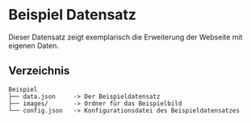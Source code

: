 # Beispiel Datensatz

Dieser Datensatz zeigt exemplarisch die Erweiterung der Webseite mit eigenen Daten.

## Verzeichnis

```
Beispiel
├── data.json     -> Der Beispieldatensatz
├── images/       -> Ordner für das Beispielbild
└── config.json   -> Konfigurationsdatei des Beispieldatensatzes
```
